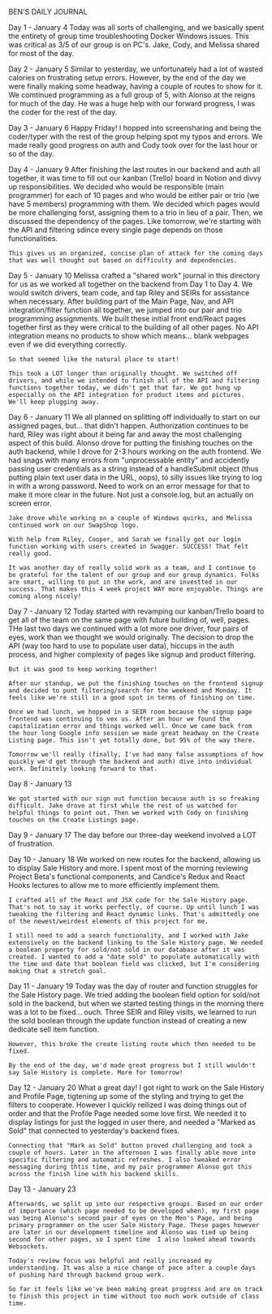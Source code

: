BEN'S DAILY JOURNAL

Day 1 - January 4
    Today was all sorts of challenging, and we basically
    spent the entirety of group time troubleshooting Docker
    Windows issues. This was critical as 3/5 of our group is
    on PC's. Jake, Cody, and Melissa shared for most of the day.

Day 2 - January 5
    Similar to yesterday, we unfortunately had a lot of wasted
    calories on frustrating setup errors. However, by the end
    of the day we were finally making some headway, having a
    couple of routes to show for it. We comtinued programming as
    a full group of 5, with Alonso at the reigns for much of the
    day. He was a huge help with our forward progress, I was the
    coder for the rest of the day.

Day 3 - January 6
    Happy Friday! I hopped into screensharing and being the coder/typer
    with the rest of the group helping spot my typos and errors. We
    made really good progress on auth and Cody took over for the last
    hour or so of the day.

Day 4 - January 9
    After finishing the last routes in our backend and auth all together, it was time to fill out our kanban (Trello) board in Notion and divvy up responsibilities. We decided who would be responsible (main programmer) for each of 10 pages and who would be either pair or trio (we have 5 members) programming with them. We decided which pages would be more challenging forst, assigning them to a trio in lieu of a pair. Then, we discussed the dependency of the pages. Like tomorrow, we're starting with the API and filtering sdince every single page depends on those functionalities.

    This gives us an organized, concise plan of attack for the coming days that was well thought out based on difficulty and dependencies.

Day 5 - January 10
    Melissa crafted a "shared work" journal in this directory for us as we worked all together on the backend from Day 1 to Day 4. We would switch drivers, team code, and tap Riley and SEIRs for assistance when necessary. After building part of the Main Page, Nav, and API integration/filter function all together, we jumped into our pair and trio programming assignments. We built these initial front end/React pages together first as they were critical to the building of all other pages. No API integration means no products to show which means... blank webpages even if we did everything correctly.

    So that seemed like the natural place to start!

    This took a LOT longer than originally thought. We switched off drivers, and while we intended to finish all of the API and filtering functions together today, we didn't get that far. We got hung up especially on the API integration for product items and pictures. We'll keep plugging away.

Day 6 - January 11
    We all planned on splitting off individually to start on our assigned pages, but... that didn't happen. Authorization continues to be hard, Riley was right about it being far and away the most challenging aspect of this build. Alonso drove for putting the finishing touches on the auth backend, while I drove for 2-3 hours working on the auth frontend. We had snags with many errors from "unprocessable entity" and accidently passing user credentials as a string instead of a handleSubmit object (thus putting plain text user data in the URL, oops), to silly issues like trying to log in with a wrong password. Need to work on an error message for that to make it more clear in the future. Not just a console.log, but an actually on screen error.

    Jake drove while working on a couple of Windows quirks, and Melissa continued work on our SwapShop logo.

    With help from Riley, Cooper, and Sarah we finally got our login function working with users created in Swagger. SUCCESS! That felt really good.

    It was another day of really solid work as a team, and I continue to be grateful for the talent of our group and our group dynamics. Folks are smart, willing to put in the work, and are investted in our success. That makes this 4 week project WAY more enjoyable. Things are coming along nicely!

Day 7 - January 12
    Today started with revamping our kanban/Trello board to get all of the team on the same page with future building of, well, pages. THe last two days we continued with a lot more one driver, four pairs of eyes, work than we thought we would originally. The decision to drop the API (way too hard to use to populate user data), hiccups in the auth process, and higher complexity of pages like signup and product filtering.

    But it was good to keep working together!

    After our standup, we put the finishing touches on the frontend signup and decided to punt filtering/search for the weekend and Monday. It feels like we're still in a good spot in terms of finishing on time.

    Once we had lunch, we hopped in a SEIR room because the signup page frontend was continuing to vex us. After an hour we found the capitalization error and things worked well. Once we came back from the hour long Google info session we made great headway on the Create Listing page. This isn't yet totally done, but 95% of the way there.

    Tomorrow we'll really (finally, I've had many false assumptions of how quickly we'd get through the backend and auth) dive into individual work. Definitely looking forward to that.

Day 8 - January 13

    We got started with our sign out function because auth is so freaking difficult. Jake drove at first while the rest of us watched for helpful things to point out. Then we worked with Cody on finishing touches on the Create Listings page.

Day 9 - January 17
    The day before our three-day weekend involved a LOT of frustration.

Day 10 - January 18
    We worked on new routes for the backend, allowing us to display Sale History and more. I spent most of the morning reviewing Project Beta's functional components, and Candice's Redux and React Hooks lectures to allow me to more efficiently implement them.

    I crafted all of the React and JSX code for the Sale History page. That's not to say it works perfectly, of course. Up until lunch I was tweaking the filtering and React dynamic links. That's admittedly one of the newest/weirdest elements of this project for me.

    I still need to add a search functionality, and I worked with Jake extensively on the backend linking to the Sale History page. We needed a boolean property for sold/not sold in our database after it was created. I wanted to add a "date sold" to populate automatically with the time and date that boolean field was clicked, but I'm considering making that a stretch goal.

Day 11 - January 19
    Today was the day of router and function struggles for the Sale History page. We tried adding the boolean field option for sold/not sold in the backend, but when we started testing things in the morning there was a lot to be fixed... ouch. Three SEIR and Riley visits, we learned to run the sold boolean through the update function instead of creating a new dedicate sell item function.

    However, this broke the create listing route which then needed to be fixed.

    By the end of the day, we'd made great progress but I still wouldn't say Sale History is complete. More for tomorrow!

Day 12 - January 20
    What a great day! I got right to work on the Sale History and Profile Page, tigtening up some of the styling and trying to get the filters to cooperate. However I quickly reilized I was doing things out of order and that the Profile Page needed some love first. We needed it to display listings for just the logged in user there, and needed a "Marked as Sold" that connected to yesterday's backend fixes.

    Connecting that "Mark as Sold" button proved challenging and took a couple of hours. Later in the afternoon I was finally able move into specific filtering and automatic refreshes. I also tweaked error messaging during thtis time, and my pair programmer Alonso got this across the finish line with his backend skills.

Day 13 - January 23


    Afterwards, we split up into our respective groups. Based on our order of importance (which page needed to be developed when), my first page was being Alonso's second pair of eyes on the Men's Page, and being primary programmer on the user Sale History Page. These pages however are later in our development timeline and Alonso was tied up being second for other pages, so I spent time  I also looked ahead towards Websockets.

    Today's review focus was helpful and really increased my understanding. It was also a nice change of pace after a couple days of pushing hard through backend group work.

    So far it feels like we've been making great progress and are on track to finish this project in time without too much work outside of class time.
